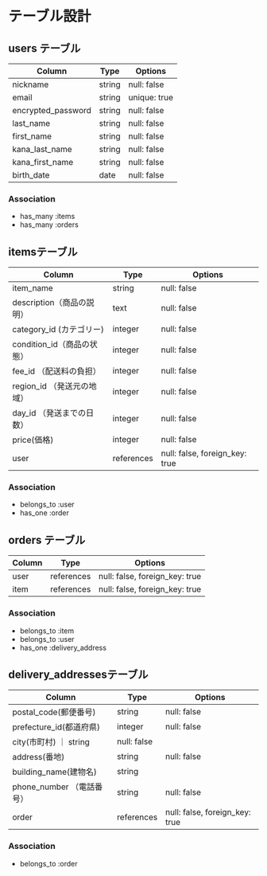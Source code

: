 # テーブル設計

## users テーブル

| Column             | Type   | Options     |
| ------------------ | ------ | ----------- |
| nickname           | string | null: false |
| email              | string | unique: true |
| encrypted_password | string | null: false |
| last_name          | string | null: false |
| first_name         | string | null: false |
| kana_last_name     | string | null: false |
| kana_first_name    | string | null: false |
| birth_date         | date   | null: false |


### Association

- has_many :items
- has_many :orders


##  itemsテーブル

| Column                  | Type       | Options                       |
| ----------------------- | ---------- | ----------------------------- |
| item_name               | string     | null: false                   |
| description（商品の説明） | text       | null: false                   |
| category_id  (カテゴリー) | integer    | null: false                   |
| condition_id（商品の状態）| integer    | null: false                   |
| fee_id    （配送料の負担） | integer    | null: false                   |
| region_id （発送元の地域） | integer    | null: false                   |
| day_id （発送までの日数） | integer    | null: false                   |
| price(価格)              | integer    | null: false                   |
| user                    | references | null: false, foreign_key: true|


### Association

- belongs_to :user
- has_one :order

## orders テーブル

| Column | Type       | Options                        |
| ------ | ---------- | ------------------------------ |
| user   | references | null: false, foreign_key: true |
| item   | references | null: false, foreign_key: true |

### Association

- belongs_to :item
- belongs_to :user
- has_one :delivery_address

##  delivery_addressesテーブル

| Column                | Type   | Options     |
| --------------------- | -----  | ----------- |
| postal_code(郵便番号)  | string | null: false |
| prefecture_id(都道府県) | integer | null: false |
| city(市町村)           ｜ string| null: false |
| address(番地)          | string | null: false |
| building_name(建物名)  | string |             |
| phone_number （電話番号）| string | null: false |
| order   | references | null: false, foreign_key: true |
### Association

- belongs_to :order
